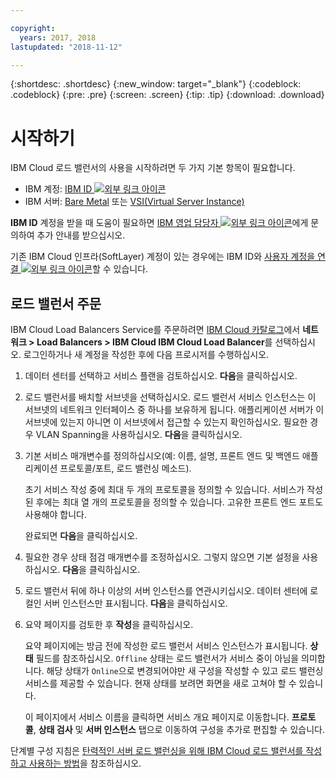 ```yaml
---

copyright:
  years: 2017, 2018
lastupdated: "2018-11-12"

---
```


{:shortdesc: .shortdesc}
{:new_window: target="_blank"}
{:codeblock: .codeblock}
{:pre: .pre}
{:screen: .screen}
{:tip: .tip}
{:download: .download}


# 시작하기
IBM Cloud 로드 밸런서의 사용을 시작하려면 두 가지 기본 항목이 필요합니다.

* IBM 계정: [IBM ID ![외부 링크 아이콘](../../icons/launch-glyph.svg "외부 링크 아이콘")](https://www.ibm.com/account/us-en/signup/register.html)
* IBM 서버: [Bare Metal](/docs/bare-metal/about.html#getting-started-with-bare-metal-servers) 또는 [VSI(Virtual Server Instance)](/docs/vsi/vsi_index.html#getting-started-with-virtual-servers)

**IBM ID** 계정을 받을 때 도움이 필요하면 [IBM 영업 담당자 ![외부 링크 아이콘](../../icons/launch-glyph.svg "외부 링크 아이콘")](https://www.ibm.com/cloud-computing/bluemix/contact-us)에게 문의하여 추가 안내를 받으십시오.

기존 IBM Cloud 인프라(SoftLayer) 계정이 있는 경우에는 IBM ID와 [사용자 계정을 연결 ![외부 링크 아이콘](../../icons/launch-glyph.svg "외부 링크 아이콘")](/docs/account/softlayerlink.html#link_user_account)할 수 있습니다.

## 로드 밸런서 주문

IBM Cloud Load Balancers Service를 주문하려면 [IBM Cloud 카탈로그](https://console.bluemix.net/catalog/infrastructure/load-balancer-group)에서 **네트워크 > Load Balancers > IBM Cloud IBM Cloud Load Balancer**를 선택하십시오. 로그인하거나 새 계정을 작성한 후에 다음 프로시저를 수행하십시오.

1. 데이터 센터를 선택하고 서비스 플랜을 검토하십시오. **다음**을 클릭하십시오.
2. 로드 밸런서를 배치할 서브넷을 선택하십시오. 로드 밸런서 서비스 인스턴스는 이 서브넷의 네트워크 인터페이스 중 하나를 보유하게 됩니다. 애플리케이션 서버가 이 서브넷에 있는지 아니면 이 서브넷에서 접근할 수 있는지 확인하십시오. 필요한 경우 VLAN Spanning을 사용하십시오. **다음**을 클릭하십시오.
3. 기본 서비스 매개변수를 정의하십시오(예: 이름, 설명, 프론트 엔드 및 백엔드 애플리케이션 프로토콜/포트, 로드 밸런싱 메소드). 

	초기 서비스 작성 중에 최대 두 개의 프로토콜을 정의할 수 있습니다. 서비스가 작성된 후에는 최대 열 개의 프로토콜을 정의할 수 있습니다. 고유한 프론트 엔드 포트도 사용해야 합니다. 
	
	완료되면 **다음**을 클릭하십시오.
	
4. 필요한 경우 상태 점검 매개변수를 조정하십시오. 그렇지 않으면 기본 설정을 사용하십시오. **다음**을 클릭하십시오.
5. 로드 밸런서 뒤에 하나 이상의 서버 인스턴스를 연관시키십시오. 데이터 센터에 로컬인 서버 인스턴스만 표시됩니다. **다음**을 클릭하십시오.
6. 요약 페이지를 검토한 후 **작성**을 클릭하십시오.

	요약 페이지에는 방금 전에 작성한 로드 밸런서 서비스 인스턴스가 표시됩니다. **상태** 필드를 참조하십시오. `Offline` 상태는 로드 밸런서가 서비스 중이 아님을 의미합니다. 해당 상태가 `Online`으로 변경되어야만 새 구성을 작성할 수 있고 로드 밸런싱 서비스를 제공할 수 있습니다. 현재 상태를 보려면 화면을 새로 고쳐야 할 수 있습니다.

	이 페이지에서 서비스 이름을 클릭하면 서비스 개요 페이지로 이동합니다. **프로토콜**, **상태 검사** 및 **서버 인스턴스** 탭으로 이동하여 구성을 추가로 편집할 수 있습니다.

단계별 구성 지침은 [탄력적인 서버 로드 밸런싱을 위해 IBM Cloud 로드 밸런서를 작성하고 사용하는 방법](reliability-guide.html)을 참조하십시오.

